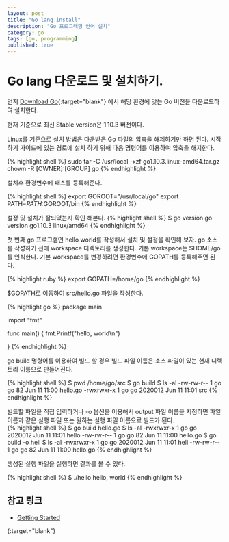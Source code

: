 ```yaml
---
layout: post
title: "Go lang install"
description: "Go 프로그래밍 언어 설치"
category: go
tags: [go, programming]
published: true
---
```


# Go lang 다운로드 및 설치하기. 
먼저 [Download Go](https://golang.org/dl/ "Download Go"){:target="blank"} 에서 해당 환경에 맞는 Go 버전을 다운로드하여 설치한다. 

현재 기준으로 최신 Stable version은 1.10.3 버전이다. 

Linux를 기준으로 설치 방법은 다운받은 Go 파일의 압축을 해제하기만 하면 된다.
시작하기 가이드에 있는 경로에 설치 하기 위해 다음 명령어를 이용하여 압축을 해지한다.

{% highlight shell %}
sudo tar -C /usr/local -xzf go1.10.3.linux-amd64.tar.gz
chown -R [OWNER]:[GROUP] go
{% endhighlight %}

설치후 환경변수에 패스를 등록해준다.

{% highlight shell %}
export GOROOT="/usr/local/go"
export PATH=$PATH:$GOROOT/bin 
{% endhighlight %}

설정 및 설치가 잘되었는지 확인 해본다.
{% highlight shell %}
$ go version 
go version go1.10.3 linux/amd64
{% endhighlight %}


첫 번째 go 프로그램인 hello world를 작성해서 설치 및 설정을 확인해 보자.
go 소스를 작성하기 전에 workspace 디렉토리를 생성한다.
기본 workspace는 $HOME/go를 인식한다.
기본 workspace를 변경하려면 환경변수에 GOPATH를 등록해주면 된다.

{% highlight ruby %}
export GOPATH=/home/go
{% endhighlight %}

$GOPATH로 이동하여 src/hello.go 파일을 작성한다.

{% highlight go %}
package main

import "fmt"

func main() {
    fmt.Printf("hello, world\n")

}
{% endhighlight %}

go build 명령어를 이용하여 빌드 할 경우 빌드 파일 이름은 소스 파일이 있는 현재 디렉토리 이름으로 만들어진다.

{% highlight shell %}
$ pwd 
/home/go/src
$ go build
$ ls -al
-rw-rw-r-- 1 go go      82 Jun 11 11:00 hello.go
-rwxrwxr-x 1 go go 2020012 Jun 11 11:01 src 
{% endhighlight %}

빌드할 파일을 직접 입력하거나 -o 옵션을 이용해서 output 파일 이름을 지정하면
파일 이름과 같은 실행 파일 또는 원하는 실행 파일 이름으로 빌드가 된다.  
{% highlight shell %}
$ go build hello.go
$ ls -al
-rwxrwxr-x 1 go go 2020012 Jun 11 11:01 hello 
-rw-rw-r-- 1 go go      82 Jun 11 11:00 hello.go
$ go build -o hell
$ ls -al
-rwxrwxr-x 1 go go 2020012 Jun 11 11:01 hell 
-rw-rw-r-- 1 go go      82 Jun 11 11:00 hello.go
{% endhighlight %}

생성된 실행 파일을 실행하면 결과를 볼 수 있다.

{% highlight shell %}
$ ./hello
hello, world
{% endhighlight %}

## 참고 링크

* [Getting Started][1]

[1]: https://golang.org/doc/install "Getting Started"
{:target="blank"}
